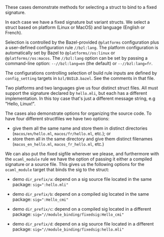 These cases demonstrate methods for selecting a struct to bind to a
fixed signature.

In each case we have a fixed signature but variant structs. We select
a struct based on platform (Linux or MacOS) and language (English or
French).

Selection is controlled by the Bazel-provided `@platforms`
configuration plus a user-defined configuration rule `//bzl:lang`. The
platform configuration is automatically set by Bazel to
`@platforms//os:linux` or `@platforms//os:macos`. The `//bzl:lang`
option can be set by passing a command-line option: `--//bzl:lang=en`
(the default) or `--//bzl:lang=fr`.

The configurations controlling selection of build rule inputs are
defined by `config_setting` targets in
`bzl/BUILD.bazel`. See the comments in that file.

Two platforms and two languages give us four distinct struct files.
All must support the signature declared by `hello.mli`, but each has a
different implementation. In this toy case that's just a different
message string, e.g "Hello, Linux!".

The cases also demonstrate options for organizing the source code. To
have four different structfiles we have two options:

* give them all the same name and store them in distinct directories
  (`macos/en/hello.ml`, `macos/fr/hello.ml`, etc.); or
* store them all in the same directory and give them distinct
  filenames (`macos_en_hello.ml`, `macos_fr_hello.ml`, etc.)

We can also put the fixed sigfile wherever we please, and furthermore
with the `ocaml_module` rule we have the option of passing it either a
compiled signature or a source file. This gives us the following
options for the `ocaml_module` target that binds the sig to the
struct:

* demo `dir_prefix/a`: depend on a sig source file located in the same
  package: `sig=":hello.mli"`

* demo `dir_prefix/b`: depend on a compiled sig located in the same
  package: `sig=":Hello_cmi"`

* demo `dir_prefix/c`: depend on a compiled sig located in a different
  package: `sig="//module_binding/fixedsig:Hello_cmi"`

* demo `dir_prefix/d`: depend on a sig source file located in a
  different package: `sig="//module_binding/fixedsig:hello.mli"`

